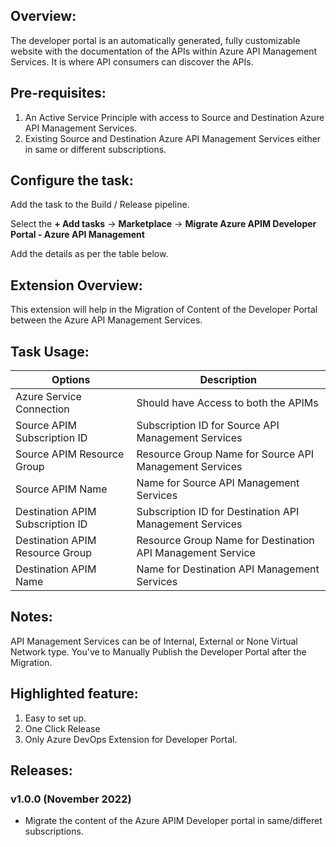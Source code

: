 ## Overview: 
The developer portal is an automatically generated, fully customizable website with the documentation of the APIs within Azure API Management Services. It is where API consumers can discover the APIs.

## Pre-requisites: 
1.	An Active Service Principle with access to Source and Destination Azure API Management Services. 
2.	Existing Source and Destination Azure API Management Services either in same or different subscriptions. 

## Configure the task:
Add the task to the Build / Release pipeline. 

Select the **+ Add tasks** -> **Marketplace** -> **Migrate Azure APIM Developer Portal - Azure API Management**

Add the details as per the table below.

## Extension Overview:
This extension will help in the Migration of Content of the Developer Portal between the Azure API Management Services.

## Task Usage:
| Options                           |	Description                                             |
|-----------------------------------|-----------------------------------------------------------|
| Azure Service Connection          | Should have Access to both the APIMs                      |
| Source APIM Subscription ID       | Subscription ID for Source API Management Services        |
| Source APIM Resource Group        | Resource Group Name for Source API Management Services    |
| Source APIM Name	                | Name for Source API Management Services                   |
| Destination APIM Subscription ID  | Subscription ID for Destination API Management Services   |
| Destination APIM Resource Group	| Resource Group Name for Destination API Management Service|
| Destination APIM Name	            | Name for Destination API Management Services              |

## Notes:
API Management Services can be of Internal, External or None Virtual Network type.
You've to Manually Publish the Developer Portal after the Migration.

## Highlighted feature:
1.	Easy to set up.
2.  One Click Release
3.  Only Azure DevOps Extension for Developer Portal.

## Releases:

### v1.0.0 (November 2022)
* Migrate the content of the Azure APIM Developer portal in same/differet subscriptions.
